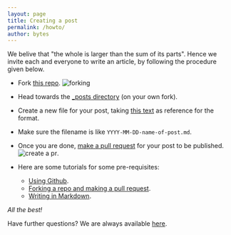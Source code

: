 ```yaml
---
layout: page
title: Creating a post
permalink: /howto/
author: bytes
---
```


We belive that "the whole is larger than the sum of its parts". Hence we invite each and everyone to write an article, by following the procedure given below.

* Fork [this repo](https://github.com/nybles/nybles.github.io/).
![forking](https://github-images.s3.amazonaws.com/help/bootcamp/Bootcamp-Fork.png)

* Head towards the [\_posts directory](https://github.com/nybles/nybles.github.io/tree/master/_posts) (on your own fork).
* Create a new file for your post, taking [this text](https://raw.githubusercontent.com/nybles.github.io/master/help.md) as reference for the format.
* Make sure the filename is like `YYYY-MM-DD-name-of-post.md`.

* Once you are done, [make a pull request](https://help.github.com/articles/creating-a-pull-request-from-a-fork/) for your post to be published.
![create a pr](https://github-images.s3.amazonaws.com/help/pull_requests/recently_pushed_branch.png).

* Here are some tutorials for some pre-requisites:
  - [Using Github](https://guides.github.com/activities/hello-world/).
  - [Forking a repo and making a pull request](https://guides.github.com/activities/forking/).
  - [Writing in Markdown](https://guides.github.com/features/mastering-markdown/).
  
*All the best!*


Have further questions? We are always available [here](https://github.com/nybles/nybles.github.io/issues).
